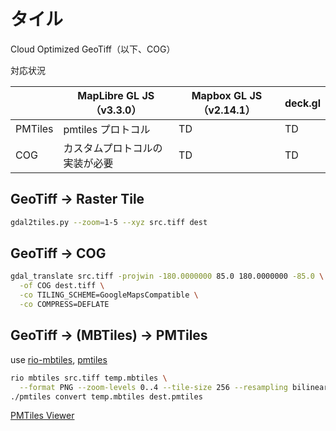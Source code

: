 # タイル

Cloud Optimized GeoTiff（以下、COG）

対応状況

|         |    MapLibre GL JS（v3.3.0）    | Mapbox GL JS（v2.14.1） | deck.gl |
| ------- | ------------------------------ | ----------------------- | ------- |
| PMTiles | pmtiles プロトコル             | TD                      | TD      |
| COG     | カスタムプロトコルの実装が必要 | TD                      | TD      |

## GeoTiff -> Raster Tile

```bash
gdal2tiles.py --zoom=1-5 --xyz src.tiff dest
```

## GeoTiff -> COG

```bash
gdal_translate src.tiff -projwin -180.0000000 85.0 180.0000000 -85.0 \
  -of COG dest.tiff \
  -co TILING_SCHEME=GoogleMapsCompatible \
  -co COMPRESS=DEFLATE
```

## GeoTiff -> (MBTiles) -> PMTiles

use [rio-mbtiles](https://github.com/mapbox/rio-mbtiless), [pmtiles](https://github.com/protomaps/go-pmtiles/releases)

```bash
rio mbtiles src.tiff temp.mbtiles \
  --format PNG --zoom-levels 0..4 --tile-size 256 --resampling bilinear
./pmtiles convert temp.mbtiles dest.pmtiles
```

[PMTiles Viewer](https://protomaps.github.io/PMTiles/)
